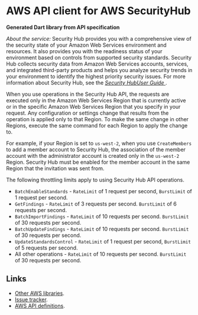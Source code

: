 # AWS API client for AWS SecurityHub

**Generated Dart library from API specification**

*About the service:*
Security Hub provides you with a comprehensive view of the security state of
your Amazon Web Services environment and resources. It also provides you
with the readiness status of your environment based on controls from
supported security standards. Security Hub collects security data from
Amazon Web Services accounts, services, and integrated third-party products
and helps you analyze security trends in your environment to identify the
highest priority security issues. For more information about Security Hub,
see the <a
href="https://docs.aws.amazon.com/securityhub/latest/userguide/what-is-securityhub.html">
<i>Security HubUser Guide</i> </a>.

When you use operations in the Security Hub API, the requests are executed
only in the Amazon Web Services Region that is currently active or in the
specific Amazon Web Services Region that you specify in your request. Any
configuration or settings change that results from the operation is applied
only to that Region. To make the same change in other Regions, execute the
same command for each Region to apply the change to.

For example, if your Region is set to <code>us-west-2</code>, when you use
<code>CreateMembers</code> to add a member account to Security Hub, the
association of the member account with the administrator account is created
only in the <code>us-west-2</code> Region. Security Hub must be enabled for
the member account in the same Region that the invitation was sent from.

The following throttling limits apply to using Security Hub API operations.

<ul>
<li>
<code>BatchEnableStandards</code> - <code>RateLimit</code> of 1 request per
second, <code>BurstLimit</code> of 1 request per second.
</li>
<li>
<code>GetFindings</code> - <code>RateLimit</code> of 3 requests per second.
<code>BurstLimit</code> of 6 requests per second.
</li>
<li>
<code>BatchImportFindings</code> - <code>RateLimit</code> of 10 requests per
second. <code>BurstLimit</code> of 30 requests per second.
</li>
<li>
<code>BatchUpdateFindings</code> - <code>RateLimit</code> of 10 requests per
second. <code>BurstLimit</code> of 30 requests per second.
</li>
<li>
<code>UpdateStandardsControl</code> - <code>RateLimit</code> of 1 request
per second, <code>BurstLimit</code> of 5 requests per second.
</li>
<li>
All other operations - <code>RateLimit</code> of 10 requests per second.
<code>BurstLimit</code> of 30 requests per second.
</li>
</ul>

## Links

- [Other AWS libraries](https://github.com/agilord/aws_client/tree/master/generated).
- [Issue tracker](https://github.com/agilord/aws_client/issues).
- [AWS API definitions](https://github.com/aws/aws-sdk-js/tree/master/apis).
